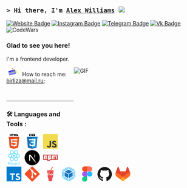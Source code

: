 ### <samp>&gt; Hi there, I'm <a href="https://my-website-5k8k5lnta-sadbatya.vercel.app/" target="_blank">Alex Williams</a> <img src="https://media.giphy.com/media/JIX9t2j0ZTN9S/giphy.gif" width="25"> </samp>

[![Website Badge](https://img.shields.io/badge/Website-3b5998?style=flat-square&logo=google-chrome&logoColor=white)](https://my-website-5k8k5lnta-sadbatya.vercel.app/)
[![Instagram Badge](https://img.shields.io/badge/-Instagram-e4405f?style=flat-square&logo=Instagram&logoColor=white)](https://www.instagram.com/sadbatya/)
[![Telegram Badge](https://img.shields.io/badge/-Telegram-0088cc?style=flat-square&logo=Telegram&logoColor=white)](https://t.me/sadbatya)
[![Vk Badge](https://img.shields.io/badge/-Vk-ff8200?style=flat-square&logo=Vk&logoColor=white)](https://vk.com/sadbatya)
![CodeWars](https://img.shields.io/website?url=https%3A%2F%2Fwww.codewars.com%2Fusers%2Fsadbatya&style=plastic&logo=codewars&logoColor=red&labelColor=black&color=black)




### Glad to see you here! &nbsp;

I'm a frontend developer. 

<img align="right" alt="GIF" src="https://github.com/ElizavetaBiryukova/ElizavetaBiryukova/assets/66876270/cc00eb2f-126a-4090-8e3a-3aa475367ed2?raw=true" width="326" height="254" />


<img src="https://github.com/ElizavetaBiryukova/ElizavetaBiryukova/blob/main/giphy%20(1).gif?raw=true" width="30" />&nbsp;&nbsp; How to reach me: birliza@mail.ru;

</br>

---

### :hammer_and_wrench: Languages and Tools :

<div>
  <img src="https://github.com/devicons/devicon/blob/master/icons/html5/html5-original-wordmark.svg" title="html" alt="html" width="40" height="40"/>&nbsp;
  <img src="https://github.com/devicons/devicon/blob/master/icons/css3/css3-original-wordmark.svg" title="css" alt="css" width="40" height="40"/>&nbsp;
  <img src="https://github.com/devicons/devicon/blob/master/icons/javascript/javascript-original.svg" title="javascript" alt="javascript" width="40" height="40"/>&nbsp;
  <img src="https://github.com/devicons/devicon/blob/master/icons/react/react-original-wordmark.svg" title="React" alt="React" width="40" height="40"/>&nbsp;
  <img src="https://github.com/devicons/devicon/blob/master/icons/nextjs/nextjs-original.svg" title="nextjs" alt="nextjs" width="40" height="40"/>&nbsp;
  <img src="https://github.com/devicons/devicon/blob/master/icons/npm/npm-original-wordmark.svg" title="npm" alt="npm" width="40" height="40"/>&nbsp; 
  <img src="https://github.com/devicons/devicon/blob/master/icons/typescript/typescript-original.svg" title="typescript" alt="typescript" width="40" height="40"/>&nbsp; 
  <img src="https://github.com/devicons/devicon/blob/master/icons/git/git-original.svg" title="git" alt="git" width="40" height="40"/>&nbsp; 
  <img src="https://github.com/devicons/devicon/blob/master/icons/gulp/gulp-plain.svg" title="gulp" alt="gulp" width="40" height="40"/>&nbsp; 
  <img src="https://github.com/devicons/devicon/blob/master/icons/webpack/webpack-original.svg" title="webpack" alt="webpack" width="40" height="40"/>&nbsp; 
  <img src="https://github.com/devicons/devicon/blob/master/icons/figma/figma-original.svg" title="figma" alt="figma" width="40" height="40"/>&nbsp; 
  <img src="https://github.com/devicons/devicon/blob/master/icons/github/github-original.svg" title="github" alt="github" width="40" height="40"/>&nbsp; 
  <img src="https://github.com/devicons/devicon/blob/master/icons/gitlab/gitlab-original.svg" title="gitlab" alt="gitlab" width="40" height="40"/>&nbsp;
</div>